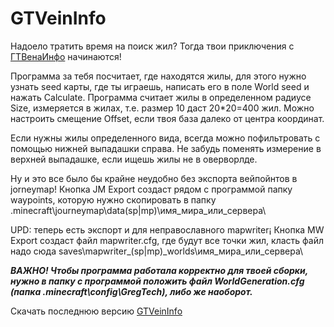 #  GTVeinInfo #
Надоело тратить время на поиск жил? Тогда твои приключения с [ГТВенаИнфо](https://github.com/Techlone/GTVeinInfo/releases/latest) начинаются!

Программа за тебя посчитает, где находятся жилы, для этого нужно узнать seed карты, где ты играешь, написать его в поле World seed и нажать Calculate.
Программа считает жилы в определенном радиусе Size, измеряется в жилах, т.е. размер 10 даст 20*20=400 жил. Можно настроить смещение Offset, если твоя база далеко от центра координат. 

Если нужны жилы определенного вида, всегда можно пофильтровать с помощью нижней выпадашки справа. Не забудь поменять измерение в верхней выпадашке, если ищешь жилы не в оверворлде.

Ну и это все было бы крайне неудобно без экспорта вейпойнтов в jorneymap! Кнопка JM Export создаст рядом с программой папку waypoints, которую нужно скопировать в папку \.minecraft\journeymap\data\(sp|mp)\имя_мира_или_сервера\

UPD: теперь есть экспорт и для неправославного mapwriter¡ Кнопка MW Export создаст файл mapwriter.cfg, где будут все точки жил, класть файл надо сюда saves\mapwriter_(sp|mp)_worlds\имя_мира_или_сервера\

___ВАЖНО! Чтобы программа работала корректно для твоей сборки, нужно в папку с программой положить файл WorldGeneration.cfg (папка \.minecraft\config\GregTech\), либо же наоборот.___

Скачать последнюю версию [GTVeinInfo](https://github.com/Techlone/GTVeinInfo/releases/download/201020/GTVeinInfo.jar)
